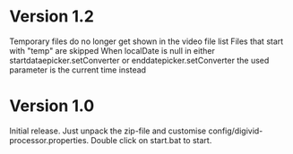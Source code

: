 Version 1.2
===========
Temporary files do no longer get shown in the video file list
Files that start with "temp" are skipped
When localDate is null in either startdataepicker.setConverter or enddatepicker.setConverter the used parameter is the current time instead


Version 1.0
===========
Initial release.
Just unpack the zip-file and customise config/digivid-processor.properties. Double click on start.bat to start.